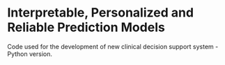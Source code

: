 # Interpretable, Personalized and Reliable Prediction Models

Code used for the development of new clinical decision support system - Python version.
